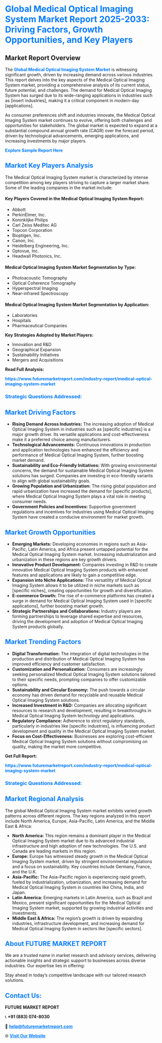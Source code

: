 <h1 style="color: #007BFF;">Global Medical Optical Imaging System Market Report 2025-2033: Driving Factors, Growth Opportunities, and Key Players</h1>

<section id="overview">
<h2>Market Report Overview</h2>
<p>The <a href="https://www.futuremarketreport.com/industry-report/medical-optical-imaging-system-market" style="color: #007BFF; text-decoration: none;"><strong>Global Medical Optical Imaging System Market</strong></a> is witnessing significant growth, driven by increasing demand across various industries. This report delves into the key aspects of the Medical Optical Imaging System market, providing a comprehensive analysis of its current status, future potential, and challenges. The demand for Medical Optical Imaging System has surged due to its wide-ranging applications in industries such as [insert industries], making it a critical component in modern-day [applications].</p>
<p>As consumer preferences shift and industries innovate, the Medical Optical Imaging System market continues to evolve, offering both challenges and opportunities for stakeholders. The global market is expected to expand at a substantial compound annual growth rate (CAGR) over the forecast period, driven by technological advancements, emerging applications, and increasing investments by major players.</p>
</section>

<section id="overview">
<p><a href="https://www.futuremarketreport.com/request-sample/reportId=59481" style="color: #007BFF; text-decoration: none;"><strong>Explore Sample Report Here</strong></a></p>
</section>

<section id="key-players">
<h2 style="color: #007BFF;">Market Key Players Analysis</h2>
<p>The Medical Optical Imaging System market is characterized by intense competition among key players striving to capture a larger market share. Some of the leading companies in the market include:</p>
<h4>Key Players Covered in the Medical Optical Imaging System Report:</h4>
<ul><li>Abbott</li><li>PerkinElmer, Inc.</li><li>Koninklijke Philips</li><li>Carl Zeiss Meditec AG</li><li>Topcon Corporation</li><li>Bioptigen, Inc.</li><li>Canon, Inc.</li><li>Heidelberg Engineering, Inc.</li><li>Optovue, Inc.</li><li>Headwall Photonics, Inc.</li></ul>
<h4>Medical Optical Imaging System Market Segmentation by Type:</h4>
<ul><li>Photoacoustic Tomography</li><li>Optical Coherence Tomography</li><li>Hyperspectral Imaging</li><li>Near-infrared Spectroscopy</li></ul>

<h4>Medical Optical Imaging System Market Segmentation by Application:</h4>
<ul><li>Laboratories</li><li>Hospitals</li><li>Pharmaceutical Companies</li></ul>
<p><strong>Key Strategies Adopted by Market Players:</strong></p>
<ul>
<li>Innovation and R&D</li>
<li>Geographical Expansion</li>
<li>Sustainability Initiatives</li>
<li>Mergers and Acquisitions</li>
</ul>
</section>

<section>
<p><strong>Read Full Analysis: </strong></p><a href="https://www.futuremarketreport.com/industry-report/medical-optical-imaging-system-market" style="color: #007BFF; text-decoration: none;"><strong>https://www.futuremarketreport.com/industry-report/medical-optical-imaging-system-market</strong></a>
<h3 style="color: #007BFF;">Strategic Questions Addressed:</h3>
</section>

<section id="driving-factors">
<h2 style="color: #007BFF;">Market Driving Factors</h2>
<ul>
<li><strong>Rising Demand Across Industries:</strong> The increasing adoption of Medical Optical Imaging System in industries such as [specific industries] is a major growth driver. Its versatile applications and cost-effectiveness make it a preferred choice among manufacturers.</li>
<li><strong>Technological Advancements:</strong> Continuous innovations in production and application technologies have enhanced the efficiency and performance of Medical Optical Imaging System, further boosting market demand.</li>
<li><strong>Sustainability and Eco-Friendly Initiatives:</strong> With growing environmental concerns, the demand for sustainable Medical Optical Imaging System solutions has surged. Companies are investing in eco-friendly variants to align with global sustainability goals.</li>
<li><strong>Growing Population and Urbanization:</strong> The rising global population and rapid urbanization have increased the demand for [specific products], where Medical Optical Imaging System plays a vital role in meeting consumer needs.</li>
<li><strong>Government Policies and Incentives:</strong> Supportive government regulations and incentives for industries using Medical Optical Imaging System have created a conducive environment for market growth.</li>
</ul>
</section>

<section id="growth-opportunities">
<h2 style="color: #007BFF;">Market Growth Opportunities</h2>
<ul>
<li><strong>Emerging Markets:</strong> Developing economies in regions such as Asia-Pacific, Latin America, and Africa present untapped potential for the Medical Optical Imaging System market. Increasing industrialization and urbanization in these regions are key growth drivers.</li>
<li><strong>Innovative Product Development:</strong> Companies investing in R&D to create innovative Medical Optical Imaging System products with enhanced features and applications are likely to gain a competitive edge.</li>
<li><strong>Expansion into Niche Applications:</strong> The versatility of Medical Optical Imaging System allows it to be utilized in niche markets such as [specific niches], creating opportunities for growth and diversification.</li>
<li><strong>E-commerce Growth:</strong> The rise of e-commerce platforms has created a surge in demand for Medical Optical Imaging System used in [specific applications], further boosting market growth.</li>
<li><strong>Strategic Partnerships and Collaborations:</strong> Industry players are forming partnerships to leverage shared expertise and resources, driving the development and adoption of Medical Optical Imaging System products globally.</li>
</ul>
</section>

<section id="trending-factors">
<h2 style="color: #007BFF;">Market Trending Factors</h2>
<ul>
<li><strong>Digital Transformation:</strong> The integration of digital technologies in the production and distribution of Medical Optical Imaging System has improved efficiency and customer satisfaction.</li>
<li><strong>Customization and Personalization:</strong> Consumers are increasingly seeking personalized Medical Optical Imaging System solutions tailored to their specific needs, prompting companies to offer customizable options.</li>
<li><strong>Sustainability and Circular Economy:</strong> The push towards a circular economy has driven demand for recyclable and reusable Medical Optical Imaging System solutions.</li>
<li><strong>Increased Investment in R&D:</strong> Companies are allocating significant resources to research and development, resulting in breakthroughs in Medical Optical Imaging System technology and applications.</li>
<li><strong>Regulatory Compliance:</strong> Adherence to strict regulatory standards, particularly in industries like [specific industries], is influencing product development and quality in the Medical Optical Imaging System market.</li>
<li><strong>Focus on Cost-Effectiveness:</strong> Businesses are exploring cost-efficient Medical Optical Imaging System solutions without compromising on quality, making the market more competitive.</li>
</ul>
</section>

<section>
<p><strong>Get Full Report: </strong></p><a href="https://www.futuremarketreport.com/industry-report/medical-optical-imaging-system-market" style="color: #007BFF; text-decoration: none;"><strong>https://www.futuremarketreport.com/industry-report/medical-optical-imaging-system-market</strong></a>
<h3 style="color: #007BFF;">Strategic Questions Addressed:</h3>
</section>


<section id="regional-analysis">
<h2 style="color: #007BFF;">Market Regional Analysis</h2>
<p>The global Medical Optical Imaging System market exhibits varied growth patterns across different regions. The key regions analyzed in this report include North America, Europe, Asia-Pacific, Latin America, and the Middle East & Africa:</p>
<ul>
<li><strong>North America:</strong> This region remains a dominant player in the Medical Optical Imaging System market due to its advanced industrial infrastructure and high adoption of new technologies. The U.S. and Canada are leading markets in this region.</li>
<li><strong>Europe:</strong> Europe has witnessed steady growth in the Medical Optical Imaging System market, driven by stringent environmental regulations and a focus on sustainability. Key countries include Germany, France, and the U.K.</li>
<li><strong>Asia-Pacific:</strong> The Asia-Pacific region is experiencing rapid growth, fueled by industrialization, urbanization, and increasing demand for Medical Optical Imaging System in countries like China, India, and Japan.</li>
<li><strong>Latin America:</strong> Emerging markets in Latin America, such as Brazil and Mexico, present significant opportunities for the Medical Optical Imaging System market, supported by growing industrial activities and investments.</li>
<li><strong>Middle East & Africa:</strong> The region’s growth is driven by expanding industries, infrastructure development, and increasing demand for Medical Optical Imaging System in sectors like [specific sectors].</li>
</ul>
</section>

<footer>
<h2 style="color: #007BFF;">About FUTURE MARKET REPORT</h2>
<p>We are a trusted name in market research and advisory services, delivering actionable insights and strategic support to businesses across diverse industries. Our expertise lies in offering:</p>

<p>Stay ahead in today’s competitive landscape with our tailored research solutions.</p>

<h2 style="color: #007BFF;">Contact Us:</h2>
<p><strong>FUTURE MARKET REPORT</strong></p>
<p>📞 <strong>+91 (883) 074-8030</strong></p>
<p>📧 <strong><a href="mailto:help@futuremarketreport.com" style="color: #007BFF;">help@futuremarketreport.com</a></strong></p>
<p>🌐 <strong><a href="https://www.futuremarketreport.com/" style="color: #007BFF;">Visit Our Website</a></strong></p>
</footer>